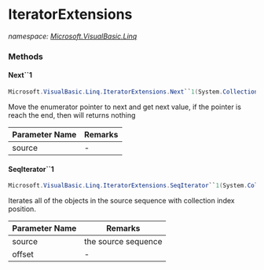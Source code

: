 ﻿# IteratorExtensions
_namespace: [Microsoft.VisualBasic.Linq](./index.md)_





### Methods

#### Next``1
```csharp
Microsoft.VisualBasic.Linq.IteratorExtensions.Next``1(System.Collections.Generic.IEnumerator{``0})
```
Move the enumerator pointer to next and get next value, if the pointer is reach the end, then will returns nothing

|Parameter Name|Remarks|
|--------------|-------|
|source|-|


#### SeqIterator``1
```csharp
Microsoft.VisualBasic.Linq.IteratorExtensions.SeqIterator``1(System.Collections.Generic.IEnumerable{``0},System.Int32)
```
Iterates all of the objects in the source sequence with collection index position.

|Parameter Name|Remarks|
|--------------|-------|
|source|the source sequence|
|offset|-|



